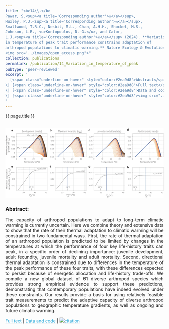 ```yaml
---
title: "<b>14\\.</b> 
Pawar, S.<sup><a title='Corresponding author'>✉</a></sup>, 
Huxley, P.J.<sup><a title='Corresponding author'>✉</a></sup>, 
Smallwood, T.R.C., Nesbit, M.L., Chan, A.H.H., Shocket, M.S.,
Johnson, L.R., <u>Kontopoulos, D.-G.</u>, and Cator, 
L.J.<sup><a title='Corresponding author'>✉</a></sup> (2024). **Variation 
in temperature of peak trait performance constrains adaptation of 
arthropod populations to climatic warming.** Nature Ecology & Evolution 8:500-510. 
<img src='../images/open_access.png'>"
collection: publications
permalink: /publication/14_Variation_in_temperature_of_peak
pubtype: 'peer-reviewed'
excerpt: '
  [<span class="underline-on-hover" style="color:#2ea9d8">Abstract</span>](../publication/14_Variation_in_temperature_of_peak)
\| [<span class="underline-on-hover" style="color:#2ea9d8">Full text</span>](https://doi.org/10.1038/s41559-023-02301-8)
\| [<span class="underline-on-hover" style="color:#2ea9d8">Data and code</span>](https://github.com/EcoEngLab/TraitMismatchPaper-main)
\| [<span class="underline-on-hover" style="color:#2ea9d8"><img src="../images/bibtex.svg">citation</span>](../bibtex/14_variation_in_temperature_of_peak.bib)
'
---
```


{{ page.title }}<br>
<br><center><img src="../images/publications/variation_in_temperature_of_peak.png"></center>

### Abstract:

<p style='text-align: justify;'>
The capacity of arthropod populations to adapt to long-term climatic warming 
is currently uncertain. Here we combine theory and extensive data to show 
that the rate of their thermal adaptation to climatic warming will be 
constrained in two fundamental ways. First, the rate of thermal adaptation of 
an arthropod population is predicted to be limited by changes in the temperatures 
at which the performance of four key life-history traits can peak, in a 
specific order of declining importance: juvenile development, adult 
fecundity, juvenile mortality and adult mortality. Second, directional 
thermal adaptation is constrained due to differences in the temperature of 
the peak performance of these four traits, with these differences expected 
to persist because of energetic allocation and life-history trade-offs. We 
compile a new global dataset of 61 diverse arthropod species which provides 
strong empirical evidence to support these predictions, demonstrating that 
contemporary populations have indeed evolved under these constraints. Our 
results provide a basis for using relatively feasible trait measurements to 
predict the adaptive capacity of diverse arthropod populations to geographic 
temperature gradients, as well as ongoing and future climatic warming.

</p>

[<span class="underline-on-hover" style="color:#2ea9d8">Full text</span>](https://doi.org/10.1038/s41559-023-02301-8)
\| [<span class="underline-on-hover" style="color:#2ea9d8">Data and code</span>](https://github.com/EcoEngLab/TraitMismatchPaper-main)
\| [<span class="underline-on-hover" style="color:#2ea9d8"><img src="../images/bibtex.svg">citation</span>](../bibtex/14_variation_in_temperature_of_peak.bib)
